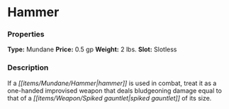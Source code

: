 ﻿---
Title: "Hammer"
Type: "Mundane"
Price: "0.5 gp"
Weight: "2 lbs."
Slot: "Slotless"
Description: |
  "If a hammer is used in combat, treat it as a one-handed improvised weapon that deals bludgeoning damage equal to that of a spiked gauntlet of its size."
Sources: "['Core Rulebook', 'Ultimate Equipment']"
---

# Hammer

### Properties

**Type:** Mundane **Price:** 0.5 gp **Weight:** 2 lbs. **Slot:** Slotless

### Description

If a _[[items/Mundane/Hammer|hammer]]_ is used in combat, treat it as a one-handed improvised weapon that deals bludgeoning damage equal to that of a _[[items/Weapon/Spiked gauntlet|spiked gauntlet]]_ of its size.

